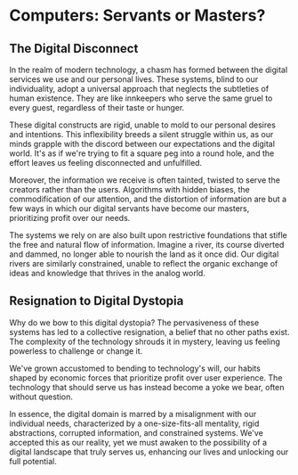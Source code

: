 # Computers: Servants or Masters?

## The Digital Disconnect

In the realm of modern technology, a chasm has formed between the digital services we use and our personal lives. These systems, blind to our individuality, adopt a universal approach that neglects the subtleties of human existence. They are like innkeepers who serve the same gruel to every guest, regardless of their taste or hunger.

These digital constructs are rigid, unable to mold to our personal desires and intentions. This inflexibility breeds a silent struggle within us, as our minds grapple with the discord between our expectations and the digital world. It's as if we're trying to fit a square peg into a round hole, and the effort leaves us feeling disconnected and unfulfilled.

Moreover, the information we receive is often tainted, twisted to serve the creators rather than the users. Algorithms with hidden biases, the commodification of our attention, and the distortion of information are but a few ways in which our digital servants have become our masters, prioritizing profit over our needs.

The systems we rely on are also built upon restrictive foundations that stifle the free and natural flow of information. Imagine a river, its course diverted and dammed, no longer able to nourish the land as it once did. Our digital rivers are similarly constrained, unable to reflect the organic exchange of ideas and knowledge that thrives in the analog world.

## Resignation to Digital Dystopia

Why do we bow to this digital dystopia? The pervasiveness of these systems has led to a collective resignation, a belief that no other paths exist. The complexity of the technology shrouds it in mystery, leaving us feeling powerless to challenge or change it.

We've grown accustomed to bending to technology's will, our habits shaped by economic forces that prioritize profit over user experience. The technology that should serve us has instead become a yoke we bear, often without question.

In essence, the digital domain is marred by a misalignment with our individual needs, characterized by a one-size-fits-all mentality, rigid abstractions, corrupted information, and constrained systems. We've accepted this as our reality, yet we must awaken to the possibility of a digital landscape that truly serves us, enhancing our lives and unlocking our full potential.